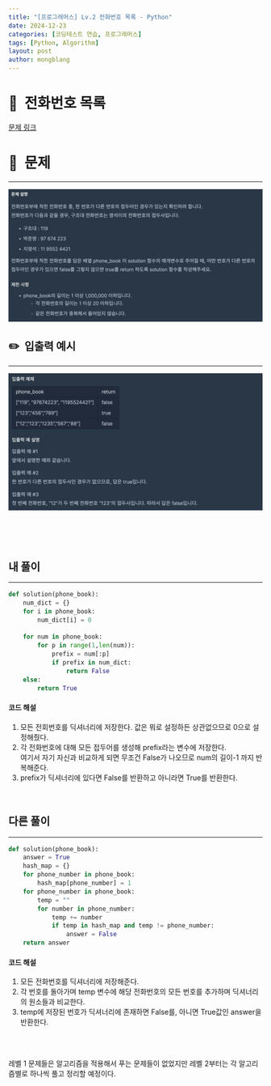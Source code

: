 ```yaml
---
title: "[프로그래머스] Lv.2 전화번호 목록 - Python"
date: 2024-12-23 
categories: [코딩테스트 연습, 프로그래머스]
tags: [Python, Algorithm]
layout: post
author: mongblang
---
```


# 📌&nbsp; **전화번호 목록**
[문제 링크](https://school.programmers.co.kr/learn/courses/30/lessons/42577)  

# 📝&nbsp; **문제**
---
![문제](/assets/img/codingtest-post-img/PG42577-1.png)

## ✏️&nbsp; **입출력 예시**
---
![예시](/assets/img/codingtest-post-img/PG42577-2.png) 

&nbsp;  

&nbsp;   



## **내 풀이**  
--- 

```python
def solution(phone_book):
    num_dict = {}
    for i in phone_book:
        num_dict[i] = 0
    
    for num in phone_book:
        for p in range(1,len(num)):
            prefix = num[:p]
            if prefix in num_dict:
                return False
    else: 
        return True
```

#### **코드 해설**  
1. 모든 전회번호를 딕셔너리에 저장한다. 값은 뭐로 설정하든 상관없으므로 0으로 설정해줬다. 
2. 각 전화번호에 대해 모든 접두어를 생성해 prefix라는 변수에 저장한다.   
여기서 자기 자신과 비교하게 되면 무조건 False가 나오므로 num의 길이-1 까지 반복해준다.
3. prefix가 딕셔너리에 있다면 False를 반환하고 아니라면 True를 반환한다. 

&nbsp;  


## **다른 풀이**
---

```python  
def solution(phone_book):
    answer = True
    hash_map = {}
    for phone_number in phone_book:
        hash_map[phone_number] = 1
    for phone_number in phone_book:
        temp = ""
        for number in phone_number:
            temp += number
            if temp in hash_map and temp != phone_number:
                answer = False
    return answer
```

#### **코드 해설**  
1. 모든 전화번호를 딕셔너리에 저장해준다. 
2. 각 번호를 돌아가며 temp 변수에 해당 전화번호의 모든 번호를 추가하며 딕셔너리의 원소들과 비교한다.
3. temp에 저장된 번호가 딕셔너리에 존재하면 False를, 아니면 True값인 answer을 반환한다. 


&nbsp;   
&nbsp;  

레벨 1 문제들은 알고리즘을 적용해서 푸는 문제들이 없었지만 레벨 2부터는 각 알고리즘별로 하나씩 풀고 정리할 예정이다. 